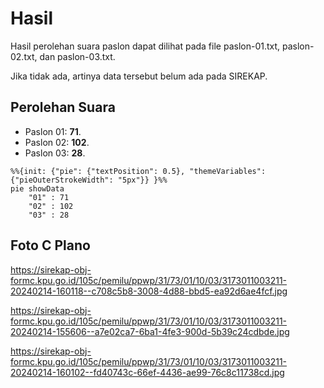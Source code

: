 # Hasil

Hasil perolehan suara paslon dapat dilihat pada file paslon-01.txt, paslon-02.txt, dan paslon-03.txt.

Jika tidak ada, artinya data tersebut belum ada pada SIREKAP.

## Perolehan Suara

 * Paslon 01: **71**.
 * Paslon 02: **102**.
 * Paslon 03: **28**.

```mermaid
%%{init: {"pie": {"textPosition": 0.5}, "themeVariables": {"pieOuterStrokeWidth": "5px"}} }%%
pie showData
    "01" : 71
    "02" : 102
    "03" : 28
```
## Foto C Plano

https://sirekap-obj-formc.kpu.go.id/105c/pemilu/ppwp/31/73/01/10/03/3173011003211-20240214-160118--c708c5b8-3008-4d88-bbd5-ea92d6ae4fcf.jpg

https://sirekap-obj-formc.kpu.go.id/105c/pemilu/ppwp/31/73/01/10/03/3173011003211-20240214-155606--a7e02ca7-6ba1-4fe3-900d-5b39c24cdbde.jpg

https://sirekap-obj-formc.kpu.go.id/105c/pemilu/ppwp/31/73/01/10/03/3173011003211-20240214-160102--fd40743c-66ef-4436-ae99-76c8c11738cd.jpg
